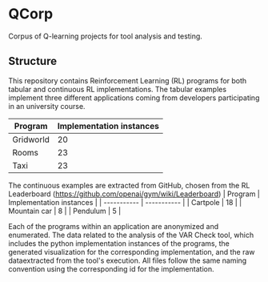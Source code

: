 # QCorp
Corpus of Q-learning projects for tool analysis and testing.

## Structure
This repository contains Reinforcement Learning (RL) programs for both tabular and continuous RL implementations. The tabular examples implement three different applications coming from developers participating in an university course.

| Program      | Implementation instances |
| ----------- | ----------- |
| Gridworld      | 20       |
| Rooms   | 23        |
| Taxi   | 23        |

The continuous examples are extracted from GitHub, chosen from the RL Leaderboard (https://github.com/openai/gym/wiki/Leaderboard)
| Program      | Implementation instances |
| ----------- | ----------- |
| Cartpole      | 18       |
| Mountain car   | 8        |
| Pendulum   | 5        |


Each of the programs within an application are anonymized and enumerated. The data related to the analysis of the VAR Check tool, which includes the python implementation instances of the programs, the generated visualization for the corresponding implementation, and the raw dataextracted from the tool's execution. All files follow the same naming convention using the corresponding id for the implementation.



